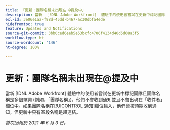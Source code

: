 ```yaml
---
title: 「更新：團隊名稱未出現在 @提及中」
description: 當新  [!DNL Adobe Workfront]  體驗中的使用者嘗試在更新中標記團隊且團隊名稱是多個單詞 (例如，「團隊名稱」)，他們不會收到通知並且不會出現在「收件者」欄位中。如果團隊名稱在[!UICONTROL 通知]欄位輸入，他們會按預期收到通知，但更新中只有區段名稱是超連結。
exl-id: 3e06e1aa-f98d-45dd-b467-ac30dbfa4ede
hidefromtoc: true
feature: Updates and Notifications
source-git-commit: 3bb0ced6eeb5e53bcfc4706f4134d40d5d68a3f5
workflow-type: ht
source-wordcount: '146'
ht-degree: 100%

---
```


# 更新：團隊名稱未出現在@提及中

當新 [!DNL Adobe Workfront] 體驗中的使用者嘗試在更新中標記團隊且團隊名稱是多個單詞 (例如，「團隊名稱」)，他們不會收到通知並且不會出現在「收件者」欄位中。如果團隊名稱在[!UICONTROL 通知]欄位輸入，他們會按預期收到通知，但更新中只有區段名稱是超連結。

_首次回報於 2021 年 6 月 3 日。_
